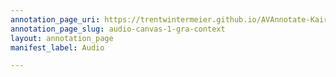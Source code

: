 ```yaml
---
annotation_page_uri: https://trentwintermeier.github.io/AVAnnotate-Kairos-Review/annotations/audio-canvas-1-gra-context.json
annotation_page_slug: audio-canvas-1-gra-context
layout: annotation_page
manifest_label: Audio

---
```

